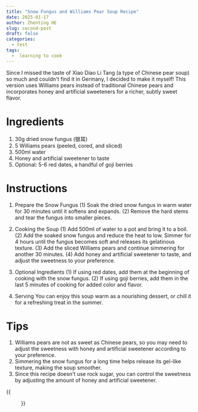 ```yaml
---
title: "Snow Fungus and Williams Pear Soup Recipe"
date: 2025-01-17
author: Zhenting HE
slug: second-post
draft: false
categories:
  - test
tags:
  -  learning to cook
---
```

Since I missed the taste of Xiao Diao Li Tang (a type of Chinese pear soup) so much and couldn't find it in Germany, I decided to make it myself! This version uses Williams pears instead of traditional Chinese pears and incorporates honey and artificial sweeteners for a richer, subtly sweet flavor.

# Ingredients
1. 30g dried snow fungus (银耳)
2. 5 Williams pears (peeled, cored, and sliced)
3. 500ml water
4. Honey and artificial sweetener to taste
5. Optional: 5-6 red dates, a handful of goji berries

# Instructions
1. Prepare the Snow Fungus
(1) Soak the dried snow fungus in warm water for 30 minutes until it softens and expands.
(2) Remove the hard stems and tear the fungus into smaller pieces.

2. Cooking the Soup
(1) Add 500ml of water to a pot and bring it to a boil.
(2) Add the soaked snow fungus and reduce the heat to low. Simmer for 4 hours until the fungus becomes soft and releases its gelatinous texture.
(3) Add the sliced Williams pears and continue simmering for another 30 minutes.
(4) Add honey and artificial sweetener to taste, and adjust the sweetness to your preference.

3. Optional Ingredients
(1) If using red dates, add them at the beginning of cooking with the snow fungus.
(2) If using goji berries, add them in the last 5 minutes of cooking for added color and flavor.

4. Serving
You can enjoy this soup warm as a nourishing dessert, or chill it for a refreshing treat in the summer.

# Tips
1. Williams pears are not as sweet as Chinese pears, so you may need to adjust the sweetness with honey and artificial sweetener according to your preference.
2. Simmering the snow fungus for a long time helps release its gel-like texture, making the soup smoother.
3. Since this recipe doesn't use rock sugar, you can control the sweetness by adjusting the amount of honey and artificial sweetener.


{{<figure src="/images/Recipe/2025-01-17.jpg" title="Warm pear soup, which I super love!" width="360">}}